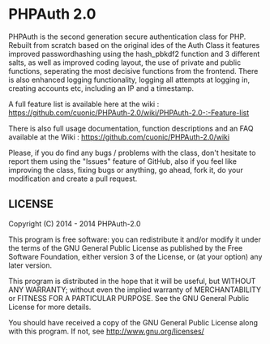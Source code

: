 # PHPAuth 2.0

PHPAuth is the second generation secure authentication class for PHP. Rebuilt from scratch based on the original ides of the Auth Class it features improved passwordhashing using the hash_pbkdf2 function and 3 different salts, as well as improved coding layout, the use of private and public functions, seperating the most decisive functions from the frontend. There is also enhanced logging functionality, logging all attempts at logging in, creating accounts etc, including an IP and a timestamp.

A full feature list is available here at the wiki : https://github.com/cuonic/PHPAuth-2.0/wiki/PHPAuth-2.0-:-Feature-list

There is also full usage documentation, function descriptions and an FAQ available at the Wiki : https://github.com/cuonic/PHPAuth-2.0/wiki

Please, if you do find any bugs / problems with the class, don't hesitate to report them using the "Issues" feature of GitHub, also if you feel like improving the class, fixing bugs or anything, go ahead, fork it, do your modification and create a pull request.

LICENSE
---------------
Copyright (C) 2014 - 2014  PHPAuth-2.0

This program is free software: you can redistribute it and/or modify
it under the terms of the GNU General Public License as published by
the Free Software Foundation, either version 3 of the License, or
(at your option) any later version.

This program is distributed in the hope that it will be useful,
but WITHOUT ANY WARRANTY; without even the implied warranty of
MERCHANTABILITY or FITNESS FOR A PARTICULAR PURPOSE.  See the
GNU General Public License for more details.

You should have received a copy of the GNU General Public License
along with this program.  If not, see <http://www.gnu.org/licenses/>